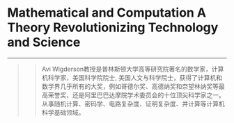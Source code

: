 # Mathematical and Computation A Theory Revolutionizing Technology and Science
---------------------------------------------------------
>>Avi Wigderson教授是普林斯顿大学高等研究院著名的数学家，计算机科学家，美国科学院院士, 美国人文与科学院士，获得了计算机和数学界几乎所有的大奖，例如哥德尔奖、高德纳奖和奈望林纳奖等最高荣誉奖，还是阿里巴巴达摩院学术委员会的十位顶尖科学家之一。从事随机计算、密码学、电路复杂度、证明复杂度、并计算等计算机科学基础领域。
